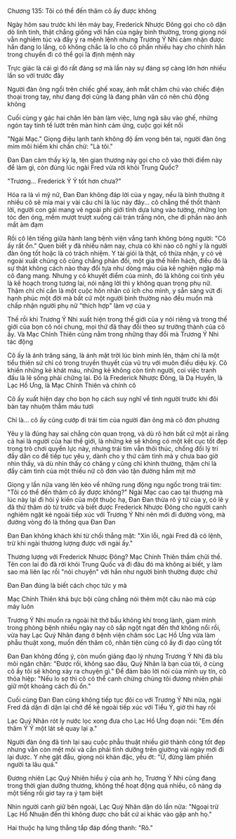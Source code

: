 




Chương 135: Tôi có thể đến thăm cô ấy được không

Ngày hôm sau trước khi lên máy bay, Frederick Nhược Đông gọi cho cô dặn dò linh tinh, thật chẳng giống với hắn của ngày bình thường, trong giọng nói vẫn nghiêm túc và đầy ý ra mệnh lệnh nhưng Trương Ý Nhi cảm nhận được hắn đang lo lắng, cô không chắc là lo cho cô phần nhiều hay cho chính hắn trong chuyến đi có thể gọi là định mệnh này

Trực giác là cái gì đó rất đáng sợ mà lần này sự đáng sợ càng lớn hơn nhiều lần so với trước đây



Người đàn ông ngồi trên chiếc ghế xoay, ánh mắt chăm chú vào chiếc điện thoại trong tay, như đang đợi cũng là đang phân vân có nên chủ động không

Cuối cùng y gác hai chân lên bàn làm việc, lưng ngã sâu vào ghế, những ngón tay tinh tế lướt trên màn hình cảm ứng, cuộc gọi kết nối

"Ngài Mạc." Giọng điệu lạnh tanh không độ ấm vọng bên tai, người đàn ông mím môi hiếm khi chần chừ: "Là tôi."


Đan Đan cảm thấy kỳ lạ, tên gian thương này gọi cho cô vào thời điểm này để làm gì, còn đúng lúc ngài Fred vừa rời khỏi Trung Quốc?

"Trương... Frederick Ý Ý tốt hơn chưa?"

Hóa ra là vì mỹ nữ, Đan Đan không đáp lời của y ngay, nếu là bình thường ít nhiều cô sẽ mỉa mai y vài câu chỉ là lúc này đây... cô chẳng thể thốt thành lời, người con gái mang vẻ ngoài phi giới tính dựa lưng vào tường, những lọn tóc đen óng, mềm mượt trượt xuống cái trán trắng nõn, che đi phần nào ánh mắt ảm đạm

Rồi cô lên tiếng giữa hành lang bệnh viện vắng tanh không bóng người: "Cô ấy rất ổn." Quen biết y đã nhiều năm nay, chưa có khi nào cô nghĩ y là người đàn ông tốt hoặc là có trách nhiệm. Y tài giỏi là thật, cô thừa nhận, y có vẻ ngoài xuất chúng cô cũng chẳng phản đối, một gia thế hiển hách, điều đó là sự thật không cách nào thay đổi tựa như dòng máu của kẻ nghiện ngập mà cô đang mang. Nhưng y có khuyết điểm của mình, đó là không coi tình yêu là kế hoạch trong tương lai, nói nặng lời thì y không quan trọng phụ nữ. Thậm chí chỉ cần là một cuộc hôn nhân có ích cho mình, y sẵn sàng vứt đi hạnh phúc một đời mà bất cứ một người bình thường nào đều muốn mà chấp nhận người phụ nữ "thích hợp" làm vợ của y

Thế rồi khi Trương Ý Nhi xuất hiện trong thế giới của y nói riêng và trong thế giới của bọn cô nói chung, mọi thứ đã thay đổi theo sự trưởng thành của cô ấy. Và Mạc Chính Thiên cũng nằm trong những thay đổi mà Trương Ý Nhi tác động

Cô ấy là ánh trăng sáng, là ánh mặt trời lúc bình minh lên, thậm chí là một tiểu thiên sứ chỉ có trong truyền thuyết của vũ trụ với muôn điều diệu kỳ. Cô khiến những kẻ khát máu, những kẻ không còn tình người, coi việc tranh đấu là lẽ sống phải chững lại. Đó là Frederick Nhược Đông, là Dạ Huyền, là Lạc Hồ Ưng, là Mạc Chính Thiên và chính cô

Cô ấy xuất hiện dạy cho bọn họ cách suy nghĩ về tình người trước khi đôi bàn tay nhuộm thẫm máu tươi

Chỉ là... cô ấy cũng cướp đi trái tim của người đàn ông mà cô đơn phương


Yêu y là đúng hay sai chẳng còn quan trọng, và dù rõ hơn bất cứ một ai rằng cả hai là người của hai thế giới, là những kẻ sẽ không có một kết cục tốt đẹp trong trò chơi quyền lực này, nhưng trái tim vẫn thôi thúc, chống đối lý trí đầy dằn co để tiếp tục yêu y, dành cho y thứ cảm tình mà y chưa bao giờ nhìn thấy, và dù nhìn thấy có chăng y cũng chỉ khinh thường, thậm chí là đẩy cảm tình của một thiếu nữ cô đơn vào tận đường hầm mịt mờ

Giọng y lần nữa vang lên kéo về những rung động ngu ngốc trong trái tim: "Tôi có thể đến thăm cô ấy được không?" Ngài Mạc cao cao tại thượng mà lúc này lại đi hỏi ý kiến của một thuộc hạ, Đan Đan thừa rõ ý tứ của y, có lẽ y đã thử thăm dò từ trước và biết được Frederick Nhược Đông cho người canh nghiêm ngặt kẻ ngoài tiếp xúc với Trương Ý Nhi nên mới đi đường vòng, mà đường vòng đó là thông qua Đan Đan

Đan Đan không khách khí từ chối thẳng mặt: "Xin lỗi, ngài Fred đã có lệnh, trừ khi ngài thương lượng được với ngài ấy."

Thương lượng với Frederick Nhược Đông? Mạc Chính Thiên thầm chửi thề. Tên con lai đó đã rời khỏi Trung Quốc và đi đâu đó mà không ai biết, y làm sao mà liên lạc rồi "nói chuyện" với hắn như người bình thường được chứ

Đan Đan đúng là biết cách chọc tức y mà

Mạc Chính Thiên khá bực bội cũng chẳng nói thêm một câu nào mà cúp máy luôn

Trương Ý Nhi muốn ra ngoài hít thở bầu không khí trong lành, giam mình trong phòng bệnh nhiều ngày nay cô sắp ngột ngạt đến thở không nổi rồi, vừa hay Lạc Quý Nhân đang ở bệnh viện chăm sóc Lạc Hồ Ưng vừa làm phẫu thuật xong, muốn đến thăm cô, nhân tiện cùng cô ấy đi dạo cũng tốt

Đan Đan không đồng ý, còn muốn giảng đạo lý nhưng Trương Ý Nhi đã bĩu môi ngăn chặn: "Được rồi, không sao đâu, Quý Nhân là bạn của tôi, ở cùng cô ấy tôi sẽ không xảy ra chuyện gì." Để đảm bảo lời nói của mình uy tín, cô thỏa hiệp: "Nếu lo sợ thì cô có thể canh chừng chúng tôi đương nhiên phải giữ một khoảng cách đủ ổn."

Cuối cùng Đan Đan cũng không tiếp tục đôi co với Trương Ý Nhi nữa, ngài Fred đã dặn đi dặn lại chớ để kẻ ngoài tiếp xúc với Tiểu Ý, giờ thì hay rồi

Lạc Quý Nhân rót ly nước lọc xong đưa cho Lạc Hồ Ưng đoạn nói: "Em đến thăm Ý Ý một lát sẽ quay lại ạ."

Người đàn ông đã tỉnh lại sau cuộc phẫu thuật nhiều giờ thành công tốt đẹp nhưng vẫn còn mệt mỏi và cần phải tĩnh dưỡng trên giường vài ngày mới đi lại được. Y nhẹ gật đầu, giọng nói khàn đặc, yếu ớt: "Ừ, đừng làm phiền người ta lâu quá."

Đương nhiên Lạc Quý Nhiên hiểu ý của anh họ, Trương Ý Nhi cũng đang trong thời gian dưỡng thương, không thể hoạt động quá nhiều, cô nàng dạ một tiếng rồi giơ tay ra ý tạm biệt

Nhìn người canh giữ bên ngoài, Lạc Quý Nhân dặn dò lần nữa: "Ngoại trừ Lạc Hồ Nhuận đến thì không được cho bất cứ ai khác vào gặp anh họ."

Hai thuộc hạ lưng thẳng tắp đáp đồng thanh: "Rõ."





